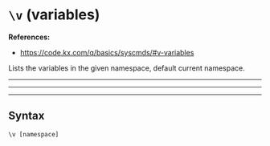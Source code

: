# `\v` (variables)

**References:**
- https://code.kx.com/q/basics/syscmds/#v-variables

Lists the variables in the given namespace, default current namespace.

-------------------------------------------------------------------------------------------------------
-------------------------------------------------------------------------------------------------------
-------------------------------------------------------------------------------------------------------

## Syntax

~~~~
\v [namespace]
~~~~


